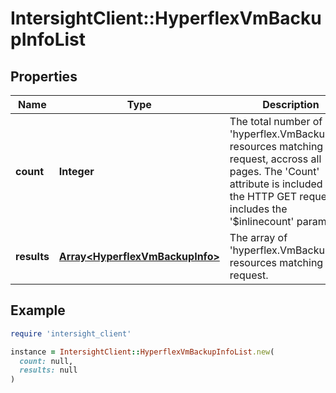 # IntersightClient::HyperflexVmBackupInfoList

## Properties

| Name | Type | Description | Notes |
| ---- | ---- | ----------- | ----- |
| **count** | **Integer** | The total number of &#39;hyperflex.VmBackupInfo&#39; resources matching the request, accross all pages. The &#39;Count&#39; attribute is included when the HTTP GET request includes the &#39;$inlinecount&#39; parameter. | [optional] |
| **results** | [**Array&lt;HyperflexVmBackupInfo&gt;**](HyperflexVmBackupInfo.md) | The array of &#39;hyperflex.VmBackupInfo&#39; resources matching the request. | [optional] |

## Example

```ruby
require 'intersight_client'

instance = IntersightClient::HyperflexVmBackupInfoList.new(
  count: null,
  results: null
)
```

